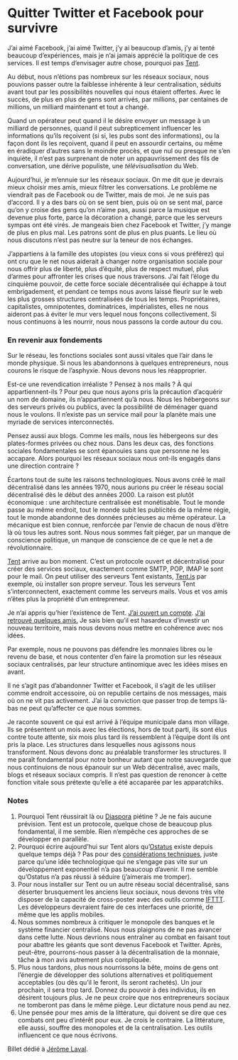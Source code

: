 # Quitter Twitter et Facebook pour survivre

J’ai aimé Facebook, j’ai aimé Twitter, j’y ai beaucoup d’amis, j’y ai tenté beaucoup d’expériences, mais je n’ai jamais apprécié la politique de ces services. Il est temps d’envisager autre chose, pourquoi pas [Tent](https://tent.is/).<span id="more-28759"></span>

Au début, nous n’étions pas nombreux sur les réseaux sociaux, nous pouvions passer outre la faiblesse inhérente à leur centralisation, séduits avant tout par les possibilités nouvelles qui nous étaient offertes. Avec le succès, de plus en plus de gens sont arrivés, par millions, par centaines de millions, un milliard maintenant et tout a changé.

Quand un opérateur peut quand il le désire envoyer un message à un milliard de personnes, quand il peut subrepticement influencer les informations qu’ils reçoivent (si si, les pubs sont des informations), ou la façon dont ils les reçoivent, quand il peut en assourdir certains, ou même en éradiquer d’autres sans le moindre procès, et que nul ou presque ne s’en inquiète, il n’est pas surprenant de noter un appauvrissement des fils de conversation, une dérive populiste, une *télévisualisation* du Web.

Aujourd’hui, je m’ennuie sur les réseaux sociaux. On me dit que je devrais mieux choisir mes amis, mieux filtrer les conversations. Le problème ne viendrait pas de Facebook ou de Twitter, mais de moi. Je ne suis pas d’accord. Il y a des bars où on se sent bien, puis où on se sent mal, parce qu’on y croise des gens qu’on n’aime pas, aussi parce la musique est devenue plus forte, parce la décoration a changé, parce que les serveurs sympas ont été virés. Je mangeais bien chez Facebook et Twitter, j’y mange de plus en plus mal. Les patrons sont de plus en plus puants. Le lieu où nous discutons n’est pas neutre sur la teneur de nos échanges.

J’appartiens à la famille des utopistes (ou vieux cons si vous préférez) qui ont cru que le net nous aiderait à changer notre organisation sociale pour nous offrir plus de liberté, plus d’équité, plus de respect mutuel, plus d’armes pour affronter les crises que nous traversons. J’ai fait l’éloge du cinquième pouvoir, de cette force sociale décentralisée qui échappe à tout embrigadement, et pendant ce temps nous avons laissé fleurir sur le web les plus grosses structures centralisées de tous les temps. Propriétaires, capitalistes, omnipotentes, dominatrices, impérialistes, elles ne nous aideront pas à éviter le mur vers lequel nous fonçons collectivement. Si nous continuons à les nourrir, nous nous passons la corde autour du cou.

### En revenir aux fondements

Sur le réseau, les fonctions sociales sont aussi vitales que l’air dans le monde physique. Si nous les abandonnons à quelques entrepreneurs, nous courons le risque de l’asphyxie. Nous devons nous les réapproprier.

Est-ce une revendication irréaliste ? Pensez à nos mails ? À qui appartiennent-ils ? Pour peu que nous ayons pris la précaution d’acquérir un nom de domaine, ils n’appartiennent qu’à nous. Nous les hébergeons sur des serveurs privés ou publics, avec la possibilité de déménager quand nous le voulons. Il n’existe pas un service mail pour la planète mais une myriade de services interconnectés.

Pensez aussi aux blogs. Comme les mails, nous les hébergeons sur des plates-formes privées ou chez nous. Dans les deux cas, des fonctions sociales fondamentales se sont épanouies sans que personne ne les accapare. Alors pourquoi les réseaux sociaux nous ont-ils engagés dans une direction contraire ?

Écartons tout de suite les raisons technologiques. Nous avons créé le mail décentralisé dans les années 1970, nous aurions pu créer le réseau social décentralisé dès le début des années 2000. La raison est plutôt économique : une architecture centralisée est monétisable. Tout le monde passe au même endroit, tout le monde subit les publicités de la même régie, tout le monde abandonne des données précieuses au même opérateur. La mécanique est bien connue, renforcée par l’envie de chacun de nous d’être là où tous les autres sont. Nous nous sommes fait piéger, par un manque de conscience politique, un manque de conscience de ce que le net a de révolutionnaire.

[Tent](https://tent.io/) arrive au bon moment. C’est un protocole ouvert et décentralisé pour créer des services sociaux, exactement comme SMTP, POP, IMAP le sont pour le mail. On peut utiliser des serveurs Tent existants, [Tent.is](https://tent.is/) par exemple, où installer son propre serveur. Tous les serveurs Tent s’interconnectent, exactement comme les serveurs mails. Vous et vos amis n’êtes plus la propriété d’un entrepreneur.

Je n’ai appris qu’hier l’existence de Tent. [J’ai ouvert un compte](https://tcrouzet.tent.is/). [J’ai retrouvé quelques amis.](https://tcrouzet.tent.is/followings) Je sais bien qu’il est hasardeux d’investir un nouveau territoire, mais nous devons nous mettre en cohérence avec nos idées.

Par exemple, nous ne pouvons pas défendre les monnaies libres ou le revenu de base, et nous contenter d’en faire la promotion sur les réseaux sociaux centralisés, par leur structure antinomique avec les idées mises en avant.

Il ne s’agit pas d’abandonner Twitter et Facebook, il s’agit de les utiliser comme endroit accessoire, où on republie certains de nos messages, mais où on ne vit pas activement. J’ai la conviction que passer trop de temps là-bas ne peut qu’affecter ce que nous sommes.

Je raconte souvent ce qui est arrivé à l’équipe municipale dans mon village. Ils se présentent un mois avec les élections, hors de tout parti, ils sont élus contre toute attente, six mois plus tard ils ressemblent à l’équipe dont ils ont pris la place. Les structures dans lesquelles nous agissons nous transforment. Nous devons donc au préalable transformer les structures. Il me paraît fondamental pour notre bonheur autant que notre sauvegarde que nous continuions de nous épanouir sur un Web décentralisé, avec mails, blogs et réseaux sociaux compris. Il n’est pas question de renoncer à cette fonction vitale sous prétexte qu’elle a été accaparée par les apparatchiks.

### Notes

1. Pourquoi Tent réussirait là ou [Diaspora](http://diasporaproject.org/) piétine ? Je ne fais aucune prévision. Tent est un protocole, quelque chose de beaucoup plus fondamental, il me semble. Rien n’empêche ces approches de se développer en parallèle.
2. Pourquoi écrire aujourd’hui sur Tent alors qu’[Ostatus](http://ostatus.org/) existe depuis quelque temps déjà ? Pas pour des [considérations techniques](https://github.com/tent/tent.io/issues/4), juste parce qu’une idée technologique qui ne s’engage pas vite sur un développement exponentiel n’a pas beaucoup d’avenir. Il me semble qu’Ostatus n’a pas réussi à séduire (j’aimerais me tromper).
3. Pour nous installer sur Tent ou un autre réseau social décentralisé, sans déserter brusquement les anciens lieux sociaux, nous devons très vite disposer de la capacité de cross-poster avec des outils comme [IFTTT](https://ifttt.com). Les développeurs devraient faire de ces interfaces une priorité, de même que les applis mobiles.
4. Nous sommes nombreux à critiquer le monopole des banques et le système financier centralisé. Nous nous plaignons de ne pas avancer dans cette lutte. Nous devrions nous entraîner au combat en faisant tout pour abattre les géants que sont devenus Facebook et Twitter. Après, peut-être, pourrons-nous passer à la décentralisation de la monnaie, tâche à mon avis autrement plus compliquée.
5. Plus nous tardons, plus nous nourrissons la bête, moins de gens ont l’énergie de développer des solutions alternatives et politiquement acceptables (ou dès qu’il le feront, ils seront rachetés). Un jour prochain, il sera trop tard. Donnez du pouvoir à des individus, ils en désirent toujours plus. Je ne peux croire que nos entrepreneurs sociaux ne tomberont pas dans le même piège. Leur dictature nous pend au nez.
6. Une pensée pour mes amis de la littérature, qui doivent se dire que ces combats ont peu d’intérêt pour eux. Je crois le contraire. La littérature, elle aussi, souffre des monopoles et de la centralisation. Les outils influencent ce que nous écrivons.

Billet dédié à [Jérôme Laval](https://jeromelaval.tent.is/).